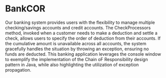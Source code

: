 # BankCOR

Our banking system provides users with the flexibility to manage multiple checking/savings accounts and credit accounts. The CheckProcessors method, invoked when a customer needs to make a deduction and settle a check, allows users to specify the order of deduction from their accounts. If the cumulative amount is unavailable across all accounts, the system gracefully handles the situation by throwing an exception, ensuring no funds are deducted. This banking application leverages the console window to exemplify the implementation of the Chain oF Responsibility design pattern in Java, while also highlighting the utilization of exception propagation.
